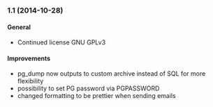 ### 1.1 (2014-10-28)

#### General

* Continued license GNU GPLv3

#### Improvements

* pg_dump now outputs to custom archive instead of SQL for more flexibility
* possibility to set PG password via PGPASSWORD
* changed formatting to be prettier when sending emails
